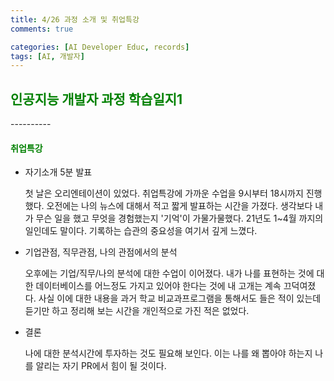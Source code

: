 ```yaml
---
title: 4/26 과정 소개 및 취업특강
comments: true

categories: [AI Developer Educ, records]
tags: [AI, 개발자]
---
```


<h2><span style="color:green"> 
인공지능 개발자 과정 학습일지1 </span></h2>
----------

<h4><span style="color:green"> 
취업특강 </span></h4>

- 자기소개 5분 발표

    첫 날은 오리엔테이션이 있었다. 취업특강에 가까운 수업을 9시부터 18시까지 진행했다. 오전에는 나의 뉴스에 대해서 적고 짧게 발표하는 시간을 가졌다. 생각보다 내가 무슨 일을 했고 무엇을 경험했는지 '기억'이 가물가물했다. 21년도 1~4월 까지의 일인데도 말이다. ​기록하는 습관의 중요성을 여기서 깊게 느꼈다.

- 기업관점, 직무관점, 나의 관점에서의 분석

    오후에는 기업/직무/나의 분석에 대한 수업이 이어졌다. 내가 나를 표현하는 것에 대한 데이터베이스를 어느정도 가지고 있어야 한다는 것에 내 고개는 계속 끄덕여졌다. 사실 이에 대한 내용을 과거 학교 비교과프로그램을 통해서도 들은 적이 있는데 듣기만 하고 정리해 보는 시간을 개인적으로 가진 적은 없었다.

- 결론

    ​나에 대한 분석시간에 투자하는 것도 필요해 보인다. 이는 나를 왜 뽑아야 하는지 나를 알리는 자기 PR에서 힘이 될 것이다.